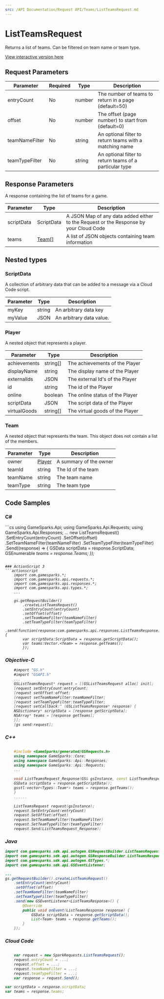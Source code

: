 ```yaml
---
src: /API Documentation/Request API/Teams/ListTeamsRequest.md
---
```


# ListTeamsRequest


Returns a list of teams. Can be filtered on team name or team type.


<a href="https://api.gamesparks.net/#listteamsrequest" target="_gsapi">View interactive version here</a>

## Request Parameters

Parameter | Required | Type | Description
--------- | -------- | ---- | -----------
entryCount | No | number | The number of teams to return in a page (default=50)
offset | No | number | The offset (page number) to start from (default=0)
teamNameFilter | No | string | An optional filter to return teams with a matching name
teamTypeFilter | No | string | An optional filter to return teams of a particular type

## Response Parameters


A response containing the list of teams for a game.

Parameter | Type | Description
--------- | ---- | -----------
scriptData | ScriptData | A JSON Map of any data added either to the Request or the Response by your Cloud Code
teams | [Team[]](#team) | A list of JSON objects containing team information

## Nested types

### ScriptData

A collection of arbitrary data that can be added to a message via a Cloud Code script.

Parameter | Type | Description
--------- | ---- | -----------
myKey | string | An arbitrary data key
myValue | JSON | An arbitrary data value.

### Player

A nested object that represents a player.

Parameter | Type | Description
--------- | ---- | -----------
achievements | string[] | The achievements of the Player
displayName | string | The display name of the Player
externalIds | JSON | The external Id's of the Player
id | string | The id of the Player
online | boolean | The online status of the Player
scriptData | JSON | The script data of the Player
virtualGoods | string[] | The virtual goods of the Player

### Team

A nested object that represents the team. This object does not contain a list of the members.

Parameter | Type | Description
--------- | ---- | -----------
owner | [Player](#player) | A summary of the owner
teamId | string | The Id of the team
teamName | string | The team name
teamType | string | The team type


## Code Samples

<h3>C#</h3>
```cs
	using GameSparks.Api;
	using GameSparks.Api.Requests;
	using GameSparks.Api.Responses;
	...
	new ListTeamsRequest()
		.SetEntryCount(entryCount)
		.SetOffset(offset)
		.SetTeamNameFilter(teamNameFilter)
		.SetTeamTypeFilter(teamTypeFilter)
		.Send((response) => {
		GSData scriptData = response.ScriptData; 
		GSEnumerable<var> teams = response.Teams; 
		});

```

### ActionScript 3
```actionscript
	import com.gamesparks.*;
	import com.gamesparks.api.requests.*;
	import com.gamesparks.api.responses.*;
	import com.gamesparks.api.types.*;
	...
	
	gs.getRequestBuilder()
	    .createListTeamsRequest()
		.setEntryCount(entryCount)
		.setOffset(offset)
		.setTeamNameFilter(teamNameFilter)
		.setTeamTypeFilter(teamTypeFilter)
		.send(function(response:com.gamesparks.api.responses.ListTeamsResponse):void {
		var scriptData:ScriptData = response.getScriptData(); 
		var teams:Vector.<Team> = response.getTeams(); 
		});

```

### Objective-C
```objectivec
	#import "GS.h"
	#import "GSAPI.h"
	...
	GSListTeamsRequest* request = [[GSListTeamsRequest alloc] init];
	[request setEntryCount:entryCount;
	[request setOffset:offset;
	[request setTeamNameFilter:teamNameFilter;
	[request setTeamTypeFilter:teamTypeFilter;
	[request setCallback:^ (GSListTeamsResponse* response) {
	NSDictionary* scriptData = [response getScriptData]; 
	NSArray* teams = [response getTeams]; 
	}];
	[gs send:request];

```

### C++
```cpp

	#include <GameSparks/generated/GSRequests.h>
	using namespace GameSparks::Core;
	using namespace GameSparks::Api::Responses;
	using namespace GameSparks::Api::Requests;
	...
	
	void ListTeamsRequest_Response(GS& gsInstance, const ListTeamsResponse& response) {
	GSData scriptData = response.getScriptData(); 
	gsstl:vector<Types::Team*> teams = response.getTeams(); 
	}
	......
	
	ListTeamsRequest request(gsInstance);
	request.SetEntryCount(entryCount)
	request.SetOffset(offset)
	request.SetTeamNameFilter(teamNameFilter)
	request.SetTeamTypeFilter(teamTypeFilter)
	request.Send(ListTeamsRequest_Response);
```

### Java
```java
import com.gamesparks.sdk.api.autogen.GSRequestBuilder.ListTeamsRequest;
import com.gamesparks.sdk.api.autogen.GSResponseBuilder.ListTeamsResponse;
import com.gamesparks.sdk.api.autogen.GSTypes.*;
import com.gamesparks.sdk.api.GSEventListener;

...
gs.getRequestBuilder().createListTeamsRequest()
	.setEntryCount(entryCount)
	.setOffset(offset)
	.setTeamNameFilter(teamNameFilter)
	.setTeamTypeFilter(teamTypeFilter)
	.send(new GSEventListener<ListTeamsResponse>() {
		@Override
		public void onEvent(ListTeamsResponse response) {
			GSData scriptData = response.getScriptData(); 
			List<Team> teams = response.getTeams(); 
		}
	});

```

### Cloud Code
```javascript

	var request = new SparkRequests.ListTeamsRequest();
	request.entryCount = ...;
	request.offset = ...;
	request.teamNameFilter = ...;
	request.teamTypeFilter = ...;
	var response = request.Send();
	
var scriptData = response.scriptData; 
var teams = response.teams; 
```


